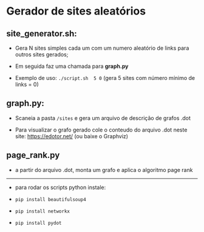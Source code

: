 # Gerador de sites aleatórios

## site_generator.sh:

- Gera N sites simples cada um com um numero aleatório de links para outros sites gerados;

- Em seguida faz uma chamada para **graph.py**

- Exemplo de uso: `./script.sh  5 0` (gera 5 sites com número mínimo de links  = 0)

## graph.py:

- Scaneia a pasta `/sites` e gera um arquivo de descrição de grafos .dot

- Para visualizar o grafo gerado cole o conteudo do arquivo .dot neste site: https://edotor.net/     (ou baixe o Graphviz)

## page_rank.py

- a partir do arquivo .dot, monta um grafo e aplica o algoritmo page rank

---

- para rodar os scripts python instale:


- ```pip install beautifulsoup4```
- ```pip install networkx```
- ```pip install pydot```

